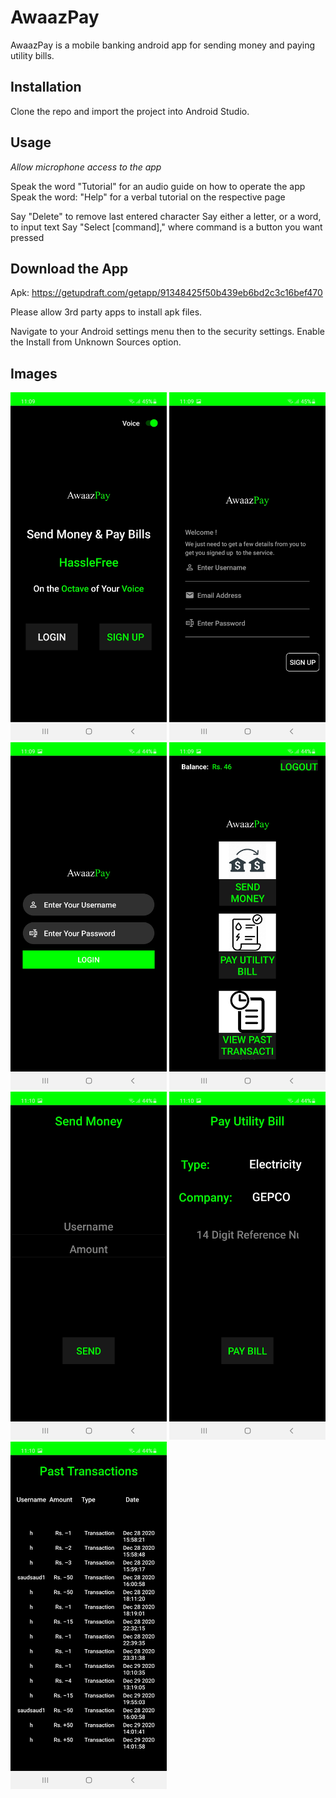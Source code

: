 # AwaazPay

AwaazPay is a mobile banking android app for sending money and paying utility bills.

## Installation

Clone the repo and import the project into Android Studio.

## Usage
*Allow microphone access to the app*


Speak the word "Tutorial" for an audio guide on how to operate the app
Speak the word: "Help" for a verbal tutorial on the respective page

Say "Delete" to remove last entered character
Say either a letter, or a word, to input text
Say "Select [command]," where command is a button you want pressed


## Download the App
Apk: https://getupdraft.com/getapp/91348425f50b439eb6bd2c3c16bef470

Please allow 3rd party apps to install apk files.

Navigate to your Android settings menu then to the security settings. Enable the Install from Unknown Sources option.

## Images

<img src="/Screenshots/Welcome.jpg" alt="Welcome Page" width="250"/> <img src="/Screenshots/SignUp.jpg" alt="SignUp Page" width="250"/> <img src="/Screenshots/Login.jpg" alt="Login Page" width="250"/> <img src="/Screenshots/OptionMenu.jpg" alt="Menu Page" width="250"/> <img src="/Screenshots/SendMoney.jpg" alt="Send Money Page" width="250"/>
<img src="/Screenshots/PayBill.jpg" alt="Pay Bill Page" width="250"/> <img src="/Screenshots/ViewTransactions.jpg" alt="View Transactions Page" width="250"/>
